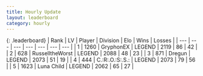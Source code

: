 ```yaml
---
title: Hourly Update
layout: leaderboard
category: hourly
---
```


{: .leaderboard}
| Rank | LV | Player | Division | Elo | Wins | Losses |
| --- | --- | --- | --- | --- | --- | --- |
| <span data-change="0">1</span> | 1260 | <span title="ID: 315148">GryphonEX</span> | LEGEND | <span data-change="0">2119</span> | <span data-change="0">86</span> | <span data-change="0">42</span> |
| <span data-change="0">2</span> | 628 | <span title="ID: 388751">RusselltheWorst</span> | LEGEND | <span data-change="0">2088</span> | <span data-change="0">48</span> | <span data-change="0">23</span> |
| <span data-change="0">3</span> | 871 | <span title="ID: 337810">Dregun</span> | LEGEND | <span data-change="0">2073</span> | <span data-change="0">51</span> | <span data-change="0">19</span> |
| <span data-change="0">4</span> | 444 | <span title="ID: 451068">C.:R:.O.:S:.S.:</span> | LEGEND | <span data-change="0">2073</span> | <span data-change="0">79</span> | <span data-change="0">56</span> |
| <span data-change="0">5</span> | 1623 | <span title="ID: 164871">Luna Child</span> | LEGEND | <span data-change="0">2062</span> | <span data-change="0">65</span> | <span data-change="0">27</span> |
